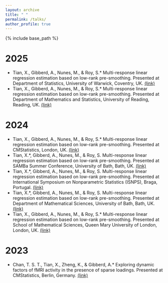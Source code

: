 ```yaml
---
layout: archive
title: " "
permalink: /talks/
author_profile: true
---
```


{% include base_path %}

2025
======
* Tian, X., Gibberd, A., Nunes, M., & Roy, S.* Multi-response linear regression estimation based on low-rank pre-smoothing. Presented at Department of Statistics, University of Warwick, Coventry, UK. [(link)](https://warwick.ac.uk/fac/sci/statistics/news/upcoming-seminars/statisticallearning/)
* Tian, X., Gibberd, A., Nunes, M., & Roy, S.* Multi-response linear regression estimation based on low-rank pre-smoothing. Presented at Department of Mathematics and Statistics, University of Reading, Reading, UK. [(link)](https://www.reading.ac.uk/maths-and-stats/seminars-and-events/seminars%20and%20colloquia)

2024
======
* Tian, X., Gibberd, A., Nunes, M., & Roy, S.* Multi-response linear regression estimation based on low-rank pre-smoothing. Presented at CMStatistics, London, UK. [(link)](https://www.cmstatistics.org/CFECMStatistics2024/index.php)
* Tian, X.*, Gibberd, A., Nunes, M., & Roy, S. Multi-response linear regression estimation based on low-rank pre-smoothing. Presented at SAMBa Summer Conference, University of Bath, Bath, UK. [(link)](https://people.bath.ac.uk/cb2605/SAMBaConf.html)
* Tian, X.*, Gibberd, A., Nunes, M., & Roy, S. Multi-response linear regression estimation based on low-rank pre-smoothing. Presented at International Symposium on Nonparametric Statistics (ISNPS), Braga, Portugal. [(link)](https://w3.math.uminho.pt/ISNPS2024/)
* Tian, X.*, Gibberd, A., Nunes, M., & Roy, S. Multi-response linear regression estimation based on low-rank pre-smoothing. Presented at Department of Mathematical Sciences, University of Bath, Bath, UK. [(link)](https://people.bath.ac.uk/cr777/seminar.html)
* Tian, X., Gibberd, A., Nunes, M., & Roy, S.* Multi-response linear regression estimation based on low-rank pre-smoothing. Presented at School of Mathematical Sciences, Queen Mary University of London, London, UK. [(link)](https://www.qmul.ac.uk/maths/research/seminars/statistics-and-data-science-seminar/)
  
2023
======
* Chan, T. S. T., Tian, X., Zheng, K., & Gibberd, A.* Exploring dynamic factors of fMRI activity in the presence of sparse loadings. Presented at CMStatistics, Berlin, Germany. [(link)](https://www.cmstatistics.org/CMStatistics2023/programme.php)

